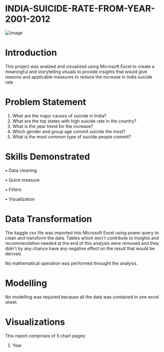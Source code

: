# INDIA-SUICIDE-RATE-FROM-YEAR-2001-2012
![image](https://github.com/BayoMoh/INDIA-SUICIDE-RATE-YEAR-2001-2012/assets/144594657/1f68b15f-91ee-42a6-a901-d16517c8891c)
# Introduction
This project was analzed and vizualized using Microsoft Excel to create a meaningful and storytelling visuals to provide insights that would give reasons and applicable measures to reduce the increase in India suicide rate
# Problem Statement
1. What are the major causes of suicide in India?
2. What are the top states with high suicide rate in the country?
3. What is the year trend for the increase?
4. Which gender and group age commit suicide the most?
5. What is the most common type of suicide people commit?

 # Skills Demonstrated
 • Data cleaning
 
 • Quick measure
 
 • Filters
 
 • Visualization

 # Data Transformation
 The kaggle csv file was imported into Microsoft Excel using power query to clean and transform the data. Tables which won't contribute to insights and recommendation needed at the end of this analysis were removed and they didn't by any chance have any negative effect on the result that would be derived.
 
 No mathematical operation was performed throught the analysis.

 # Modelling
 No modelling was required because all the data was contained in one excel sheet.

 # Visualizations
 This report comprises of 5 chart pages:
 1. Year

 

 
